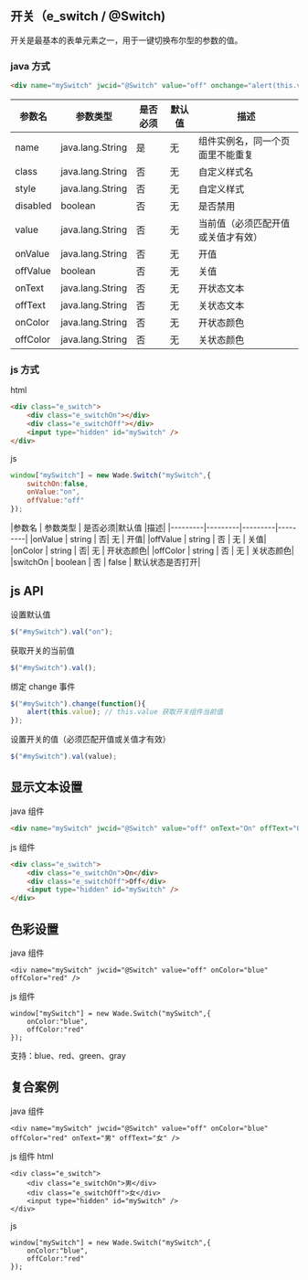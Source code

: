 ## 开关（e_switch / @Switch)
开关是最基本的表单元素之一，用于一键切换布尔型的参数的值。

### java 方式
```html
<div name="mySwitch" jwcid="@Switch" value="off" onchange="alert(this.value)" />
```
|参数名	   |   参数类型	                   |  是否必须	   |      默认值	   |描述|
|---	   |   ---	                   |  ---	   |      ---	   |---|
|name      |	java.lang.String	      |是            |     	无       |       	组件实例名，同一个页面里不能重复|
|class     | 	java.lang.String	      |否            |     	无       |       	自定义样式名|
|style     | 	java.lang.String	      |否            |     	无       |       	自定义样式|
|disabled  |    	boolean	              |否            |     	无       |       	是否禁用|
|value     | 	java.lang.String	      |否            |     	无       |       	当前值（必须匹配开值或关值才有效）|
|onValue   |   	java.lang.String	      |否            |     	无       |       	开值|
|offValue  |    	boolean	              |否            |     	无       |       	关值|
|onText    |  	java.lang.String	      |否            |     	无       |       	开状态文本|
|offText   |   	java.lang.String	      |否            |     	无       |       	关状态文本|
|onColor   |   	java.lang.String	      |否            |     	无       |       	开状态颜色|
|offColor  |    	java.lang.String      |否            |     	无       |       	关状态颜色|

### js 方式

html
```html
<div class="e_switch">
	<div class="e_switchOn"></div>
	<div class="e_switchOff"></div>
	<input type="hidden" id="mySwitch" />
</div>
```
js
```js
window["mySwitch"] = new Wade.Switch("mySwitch",{
	switchOn:false,
	onValue:"on",
	offValue:"off"
});
```

|参数名	   | 参数类型	| 是否必须|默认值	  |描述|
|---------|---------|---------|---------|
|onValue	|    string	|     否|       无  |  开值|
|offValue  |  	string	| 否	  |   无	  |  关值|
|onColor	|    string	|     否|       无  |  开状态颜色|
|offColor  |  	string	| 否	  |   无	  |  关状态颜色|
|switchOn  |  	boolean	| 否	  |   false  | 默认状态是否打开|

## js API
    
设置默认值

```javascript
$("#mySwitch").val("on");
```

获取开关的当前值

```javascript
$("#mySwitch").val();
```

绑定 change 事件

```javascript
$("#mySwitch").change(function(){
	alert(this.value); // this.value 获取开关组件当前值
});
```

设置开关的值（必须匹配开值或关值才有效）

```javascript
$("#mySwitch").val(value);
```

## 显示文本设置

java 组件

```html
<div name="mySwitch" jwcid="@Switch" value="off" onText="On" offText="Off" />
```
js 组件

```html
<div class="e_switch">
	<div class="e_switchOn">On</div>
	<div class="e_switchOff">Off</div>
	<input type="hidden" id="mySwitch" />
</div>
```

## 色彩设置
java 组件
```
<div name="mySwitch" jwcid="@Switch" value="off" onColor="blue" offColor="red" />
```
js 组件
```
window["mySwitch"] = new Wade.Switch("mySwitch",{
	onColor:"blue",
	offColor:"red"
});
```
支持：blue、red、green、gray
## 复合案例
java 组件
```
<div name="mySwitch" jwcid="@Switch" value="off" onColor="blue" offColor="red" onText="男" offText="女" />
```
js 组件
html
```
<div class="e_switch">
	<div class="e_switchOn">男</div>
	<div class="e_switchOff">女</div>
	<input type="hidden" id="mySwitch" />
</div>
```
js
```
window["mySwitch"] = new Wade.Switch("mySwitch",{
	onColor:"blue",
	offColor:"red"
});
```